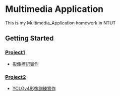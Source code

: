 # Multimedia Application

This is my Multimedia_Application homework in NTUT

## Getting Started

### [Project1](project1)

* [影像標記實作](project1/影像標記實作.pdf)

### [Project2](project2)

* [YOLOv4影像訓練實作](project2/YOLOv4影像訓練實作.pdf)